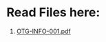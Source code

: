 # Read Files here:
1. [OTG-INFO-001.pdf](https://Mehran-Sanea.github.io/OWASP-Testing-Guide-Persian-Farsi/blob/master/OTG-INFO-001.pdf)
